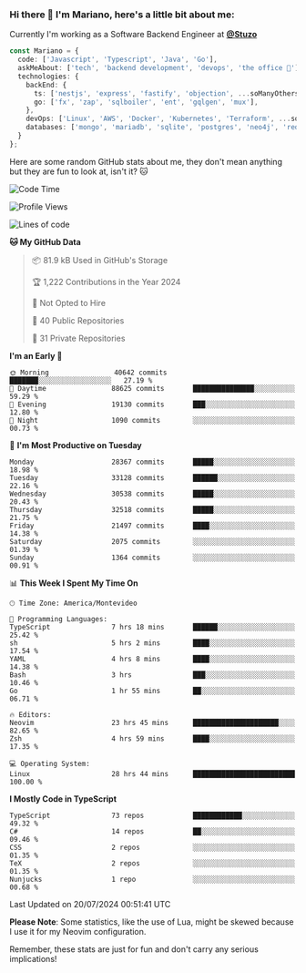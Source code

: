 ### Hi there 👋 I'm Mariano, here's a little bit about me:

Currently I'm working as a Software Backend Engineer at [**@Stuzo**](https://www.stuzo.com/)

```ts
const Mariano = {
  code: ['Javascript', 'Typescript', 'Java', 'Go'],
  askMeAbout: ['tech', 'backend development', 'devops', 'the office 💼'],
  technologies: {
    backEnd: {
      ts: ['nestjs', 'express', 'fastify', 'objection', ...soManyOthersFrameworks],
      go: ['fx', 'zap', 'sqlboiler', 'ent', 'gqlgen', 'mux'],
    },
    devOps: ['Linux', 'AWS', 'Docker', 'Kubernetes', 'Terraform', ...soManyOthersTools],
    databases: ['mongo', 'mariadb', 'sqlite', 'postgres', 'neo4j', 'redis', ...],
  }
};
```

Here are some random GitHub stats about me, they don't mean anything but they are fun to look at, isn't it? 🐱

<!--START_SECTION:waka-->
![Code Time](http://img.shields.io/badge/Code%20Time-2%2C250%20hrs%2052%20mins-blue)

![Profile Views](http://img.shields.io/badge/Profile%20Views-0-blue)

![Lines of code](https://img.shields.io/badge/From%20Hello%20World%20I%27ve%20Written-24.1%20million%20lines%20of%20code-blue)

**🐱 My GitHub Data** 

> 📦 81.9 kB Used in GitHub's Storage 
 > 
> 🏆 1,222 Contributions in the Year 2024
 > 
> 🚫 Not Opted to Hire
 > 
> 📜 40 Public Repositories 
 > 
> 🔑 31 Private Repositories 
 > 
**I'm an Early 🐤** 

```text
🌞 Morning                40642 commits       ███████░░░░░░░░░░░░░░░░░░   27.19 % 
🌆 Daytime                88625 commits       ███████████████░░░░░░░░░░   59.29 % 
🌃 Evening                19130 commits       ███░░░░░░░░░░░░░░░░░░░░░░   12.80 % 
🌙 Night                  1090 commits        ░░░░░░░░░░░░░░░░░░░░░░░░░   00.73 % 
```
📅 **I'm Most Productive on Tuesday** 

```text
Monday                   28367 commits       █████░░░░░░░░░░░░░░░░░░░░   18.98 % 
Tuesday                  33128 commits       ██████░░░░░░░░░░░░░░░░░░░   22.16 % 
Wednesday                30538 commits       █████░░░░░░░░░░░░░░░░░░░░   20.43 % 
Thursday                 32518 commits       █████░░░░░░░░░░░░░░░░░░░░   21.75 % 
Friday                   21497 commits       ████░░░░░░░░░░░░░░░░░░░░░   14.38 % 
Saturday                 2075 commits        ░░░░░░░░░░░░░░░░░░░░░░░░░   01.39 % 
Sunday                   1364 commits        ░░░░░░░░░░░░░░░░░░░░░░░░░   00.91 % 
```


📊 **This Week I Spent My Time On** 

```text
🕑︎ Time Zone: America/Montevideo

💬 Programming Languages: 
TypeScript               7 hrs 18 mins       ██████░░░░░░░░░░░░░░░░░░░   25.42 % 
sh                       5 hrs 2 mins        ████░░░░░░░░░░░░░░░░░░░░░   17.54 % 
YAML                     4 hrs 8 mins        ████░░░░░░░░░░░░░░░░░░░░░   14.38 % 
Bash                     3 hrs               ███░░░░░░░░░░░░░░░░░░░░░░   10.46 % 
Go                       1 hr 55 mins        ██░░░░░░░░░░░░░░░░░░░░░░░   06.71 % 

🔥 Editors: 
Neovim                   23 hrs 45 mins      █████████████████████░░░░   82.65 % 
Zsh                      4 hrs 59 mins       ████░░░░░░░░░░░░░░░░░░░░░   17.35 % 

💻 Operating System: 
Linux                    28 hrs 44 mins      █████████████████████████   100.00 % 
```

**I Mostly Code in TypeScript** 

```text
TypeScript               73 repos            ████████████░░░░░░░░░░░░░   49.32 % 
C#                       14 repos            ██░░░░░░░░░░░░░░░░░░░░░░░   09.46 % 
CSS                      2 repos             ░░░░░░░░░░░░░░░░░░░░░░░░░   01.35 % 
TeX                      2 repos             ░░░░░░░░░░░░░░░░░░░░░░░░░   01.35 % 
Nunjucks                 1 repo              ░░░░░░░░░░░░░░░░░░░░░░░░░   00.68 % 
```




 Last Updated on 20/07/2024 00:51:41 UTC
<!--END_SECTION:waka-->

**Please Note**: Some statistics, like the use of Lua, might be skewed because I use it for my Neovim configuration.

Remember, these stats are just for fun and don't carry any serious implications!
